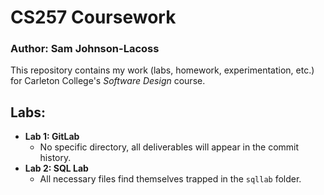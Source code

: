 # CS257 Coursework

### Author: Sam Johnson-Lacoss

This repository contains my work (labs, homework, experimentation, etc.) for Carleton College's *Software Design* course. 

## Labs:
- **Lab 1: GitLab**
  - No specific directory, all deliverables will appear in the commit history.
- **Lab 2: SQL Lab**
  - All necessary files find themselves trapped in the ```sqllab``` folder.
  
